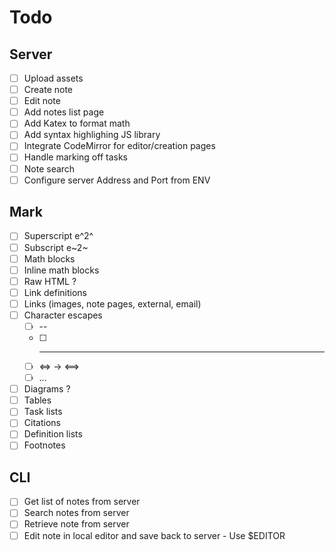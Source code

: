 # Todo
## Server
 * [ ] Upload assets
 * [ ] Create note
 * [ ] Edit note
 * [ ] Add notes list page
 * [ ] Add Katex to format math
 * [ ] Add syntax highlighing JS library
 * [ ] Integrate CodeMirror for editor/creation pages
 * [ ] Handle marking off tasks
 * [ ] Note search
 * [ ] Configure server Address and Port from ENV

## Mark
 * [ ] Superscript e^2^
 * [ ] Subscript e~2~
 * [ ] Math blocks
 * [ ] Inline math blocks
 * [ ] Raw HTML ?
 * [ ] Link definitions
 * [ ] Links (images, note pages, external, email)
 * [ ] Character escapes
   * [ ] --
   * [ ] ---
   * [ ] <=> -> &DoubleLongLeftRightArrow;
   * [ ] ...
 * [ ] Diagrams ?
 * [ ] Tables
 * [ ] Task lists
 * [ ] Citations
 * [ ] Definition lists
 * [ ] Footnotes

## CLI
 * [ ] Get list of notes from server
 * [ ] Search notes from server
 * [ ] Retrieve note from server
 * [ ] Edit note in local editor and save back to server
       - Use $EDITOR
